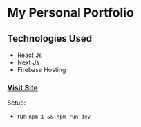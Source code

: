 # My Personal Portfolio

## Technologies Used

- React Js
- Next Js
- Firebase Hosting

### [Visit Site](https://d-bitok.web.app/)

Setup:

- run `npm i && npm run dev`
